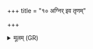 +++
title = "१० अग्निर् इव तृणम्"

+++
<details><summary>मूलम् (GR)</summary>

अग्निर् इव तृणं प्र दह-  
-ओघः कूलम् इवा रुज ।  
श्रियं भ्रातृव्याणाम् आ दत्स्व-  
-आण्डीकम् इवाधि पुष्करात् ॥
</details>